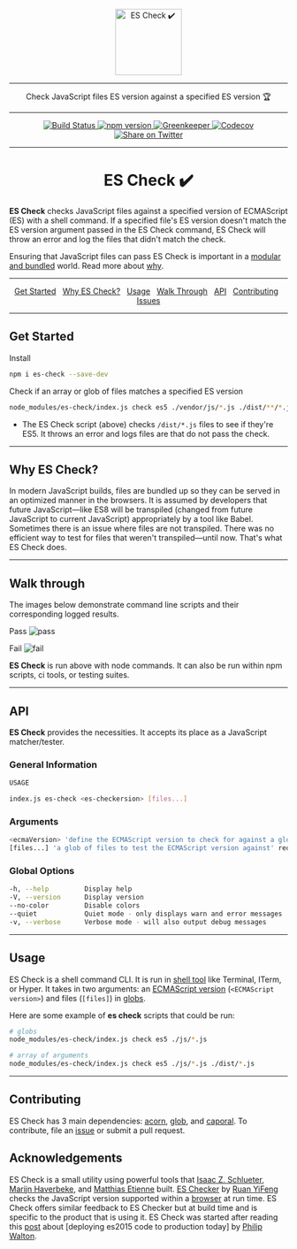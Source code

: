 <p align="center">
  <img src="https://yowainwright.imgix.net/gh/es-check.svg" alt="ES Check ✔️" width="120" />
</p>

----

<p align="center">Check JavaScript files ES version against a specified ES version 🏆</p>

----

<p align="center">
  <a href="https://circleci.com/gh/dollarshaveclub/es-check/tree/master">
    <img alt="Build Status" src="https://circleci.com/gh/dollarshaveclub/es-check/tree/master.svg?style=svg" />
  </a>
  <a href="https://www.npmjs.com/package/es-check">
    <img alt="npm version" src="https://badge.fury.io/js/es-check.svg" />
  </a>
  <a href="https://greenkeeper.io/">
    <img alt="Greenkeeper" src="https://badges.greenkeeper.io/dollarshaveclub/es-check.svg" />
  </a>
  <a href="https://codecov.io/gh/dollarshaveclub/es-check">
    <img src="https://codecov.io/gh/dollarshaveclub/es-check/branch/master/graph/badge.svg" alt="Codecov" />
  </a>
  <a href="https://twitter.com/intent/tweet?text=ES%20Check%E2%80%94Checks%20the%20version%20of%20ES%20in%20JavaScript%20files%20with%20simple%20shell%20commands%20%40dollarshaveclub%20https%3A%2F%2Fgithub.com%2Fdollarshaveclub%2Fes-check">
    <img alt="Share on Twitter" src="https://img.shields.io/twitter/url/http/shields.io.svg?style=social&maxAge=2592000" />
  </a>
</p>

----

<h1 align="center">ES Check ✔️</h1>

**ES Check** checks JavaScript files against a specified version of ECMAScript (ES) with a shell command. If a specified file's ES version doesn't match the ES version argument passed in the ES Check command, ES Check will throw an error and log the files that didn't match the check.  

Ensuring that JavaScript files can pass ES Check is important in a [modular and bundled](https://www.sitepoint.com/javascript-modules-bundling-transpiling/) world. Read more about [why](#why).

----

<p align="center">
  <a href="#get-started">Get Started</a>&nbsp;&nbsp;
  <a href="#why">Why ES Check?</a>&nbsp;&nbsp;
  <a href="#usage">Usage</a>&nbsp;&nbsp;
  <a href="#walkthrough">Walk Through</a>&nbsp;&nbsp;
  <a href="#api">API</a>&nbsp;&nbsp;
  <a href="#contributing">Contributing</a>&nbsp;&nbsp;
  <a href="/issues">Issues</a>  
</p>

----

## Get Started

Install

```sh
npm i es-check --save-dev
```

Check if an array or glob of files matches a specified ES version

```sh
node_modules/es-check/index.js check es5 ./vendor/js/*.js ./dist/**/*.js
```

- The ES Check script (above) checks `/dist/*.js` files to see if they're ES5. It throws an error and logs files are that do not pass the check. 

----

<h2 id="why">Why ES Check?</h2>

In modern JavaScript builds, files are bundled up so they can be served in an optimized manner in the browsers. It is assumed by developers that future JavaScript—like ES8 will be transpiled (changed from future JavaScript to current JavaScript) appropriately by a tool like Babel. Sometimes there is an issue where files are not transpiled. There was no efficient way to test for files that weren't transpiled—until now. That's what ES Check does.

----

<h2 id="walkthrough">Walk through</h2>

The images below demonstrate command line scripts and their corresponding logged results. 

Pass
![pass](https://user-images.githubusercontent.com/1074042/31471487-d7be22ee-ae9d-11e7-86e2-2c0f71cfffe6.jpg)

Fail
![fail](https://user-images.githubusercontent.com/1074042/31471486-d65c3a80-ae9d-11e7-94fd-68b7acdb2d89.jpg)

**ES Check** is run above with node commands. It can also be run within npm scripts, ci tools, or testing suites.

----

## API

**ES Check** provides the necessities. It accepts its place as a JavaScript matcher/tester.

### General Information

```sh
USAGE

index.js es-check <es-checkersion> [files...]
```

### Arguments

```sh
<ecmaVersion> 'define the ECMAScript version to check for against a glob of JavaScript files' required
[files...] 'a glob of files to test the ECMAScript version against' required
```

### Global Options

```sh
-h, --help         Display help
-V, --version      Display version
--no-color         Disable colors
--quiet            Quiet mode - only displays warn and error messages
-v, --verbose      Verbose mode - will also output debug messages
```

----

## Usage

ES Check is a shell command CLI. It is run in [shell tool](http://linuxcommand.org/lc3_learning_the_shell.php) like Terminal, ITerm, or Hyper. It takes in two arguments: an [ECMAScript version](https://www.w3schools.com/js/js_versions.asp) (`<ECMAScript version>`) and files (`[files]`) in [globs](http://searchsecurity.techtarget.com/definition/globbing).

Here are some example of **es check** scripts that could be run:

```sh
# globs
node_modules/es-check/index.js check es5 ./js/*.js

# array of arguments
node_modules/es-check/index.js check es5 ./js/*.js ./dist/*.js
```

----

## Contributing

ES Check has 3 main dependencies: [acorn](https://github.com/ternjs/acorn/), [glob](https://www.npmjs.com/package/glob), and [caporal](https://github.com/mattallty/Caporal.js). To contribute, file an [issue](https://github.com/dollarshaveclub/es-check/issues) or submit a pull request.

## Acknowledgements

ES Check is a small utility using powerful tools that [Isaac Z. Schlueter](https://github.com/isaacs), [Marijn Haverbeke](https://github.com/marijnh), and [Matthias Etienne](https://github.com/mattallty) built. [ES Checker](https://github.com/ruanyf/es-checker) by [Ruan YiFeng](https://github.com/ruanyf) checks the JavaScript version supported within a [browser](http://ruanyf.github.io/es-checker/) at run time. ES Check offers similar feedback to ES Checker but at build time and is specific to the product that is using it. ES Check was started after reading this [post](https://philipwalton.com/articles/deploying-es2015-code-in-production-today/) about [deploying es2015 code to production today] by [Philip Walton](https://github.com/philipwalton). 


